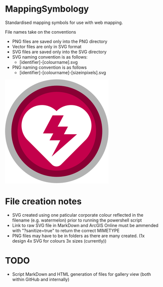 # MappingSymbology
Standardised mapping symbols for use with web mapping.

File names take on the  conventions
 * PNG files are saved only into the PNG directory
 * Vector files are only in SVG format
 * SVG files are saved only into the SVG directory
 * SVG naming convention is as follows:
   * [identifier]-[colourname].svg
 * PNG naming convention is as follows
   * [identifier]-[colourname]-[sizeinpixels].svg

![Automated External Defibrillator](https://raw.githubusercontent.com/MichaelLindsayCOGC/MappingSymbology/master/SVG/aed-circle-watermelon.svg?sanitize=true)


# File creation notes
 * SVG created using one paticular corporate colour reflected in the filename (e.g. watermelon) prior to running the powershell script
 * Link to raw SVG file in MarkDown and ArcGIS Online must be ammended with "?sanitize=true" to return the correct MIMETYPE
 * PNG files may have to be in folders as there are many created. (1x design 4x SVG for colours 3x sizes (currently))

# TODO
 * Script MarkDown and HTML generation of files for gallery view (both within GitHub and internally)